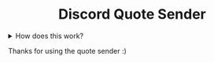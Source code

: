 <h1 align="center">Discord Quote Sender</h1>


<details>
  <summary>How does this work?</summary>
  You change the Webhook URL in source/quotesender.py, and the quotes.
  It sends the quotes in a loop to that webhook, with a timer.
  The timer can be customized.
  When it's closed, the loop will end.
  <summary>How do i run this?</summary>
  Download the file in source [the folder!], run it (with python and with all the modules installed!), and wait.
  You can put it on a cloud service for 24/7 hosting.
</details>

Thanks for using the quote sender :)
